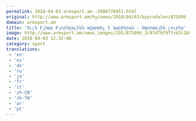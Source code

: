 ```yaml
---
permalink: 2018-04-03-armsport.am--2086776951.html
original: http://www.armsport.am/hy/news/2018/04/03/byorndalen/875094
domain: armsport.am
title: 'Ուլե Էյնար Բյորնդալենն ավարտել է կարիերան - Սպորտային լուրեր'
image: http://www.armsport.am/news_images/292/875094_3/87d70f97fcd3c1b974801979bdd9e30b.jpg
date: 2018-04-03 12:32:08
category: sport
translations: 
 - 'en'
 - 'es'
 - 'de'
 - 'ru'
 - 'ja'
 - 'fr'
 - 'it'
 - 'zh-CN'
 - 'zh-TW'
 - 'ar'
 - 'pt'
---
```


